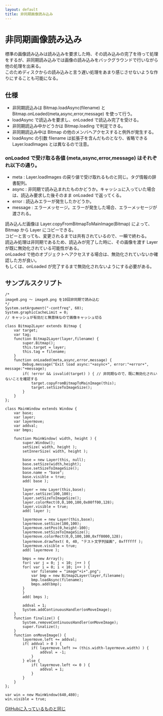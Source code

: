 ```yaml
---
layout: default
title: 非同期画像読み込み
---
```


# 非同期画像読み込み
標準の画像読み込みは読み込みを要求した時、その読み込みの完了を待って処理をするが、非同期読み込みでは画像の読み込みをバックグラウンドで行いながら他の処理を出来る。  
このためディスクからの読み込みと言う遅い処理をあまり感じさせないような作りにすることも可能になる。  

## 仕様
* 非同期読込みは Bitmap.loadAsync(filename) と Bitmap.onLoaded(meta,async,error,message) を使って行う。
* loadAsync で読込みを要求し、onLoaded で読込み完了を受ける。
* 非同期読込み中かどうかは Bitmap.loading で判定できる。
* 非同期読込み中は Bitmap の他のメンバへアクセスすると例外が発生する。
* loadAsync の引数 filename は拡張子を含んだものとなり、省略できる Layer.loadImages とは異なるので注意。

### onLoaded で受け取る各値 (meta,async,error,message) はそれぞれ以下の通り。
* meta : Layer.loadImages の戻り値で受け取れるものと同じ。タグ情報の辞書配列。
* async : 非同期で読み込まれたものかどうか。キャッシュに入っていた場合は、読込み要求した後そのまま onLoaded で返ってくる。
* error : 読込みエラーが発生したかどうか。
* message : エラーメッセージ。エラーが発生した場合、エラーメッセージが渡される。

読み込んだ画像は Layer.copyFromBitmapToMainImage(Bitmap) によって、Bitmap から Layer にコピーできる。  
コピーと言っても、変更されるまでは共有されているので、一瞬で終わる。  
読込み処理は非同期であるため、読込みが完了した時に、その画像を渡す Layer が既に無効化されている可能性がある。  
onLoaded で他のオブジェクトへアクセスする場合は、無効化されていないか確認した方が良い。  
もしくは、onLoaded が完了するまで無効化されないようにする必要がある。  

## サンプルスクリプト
```
/*
image0.png ～ image9.png を10回非同期で読み込む
*/
System.setArgument("-contfreq", 60);
System.graphicCacheLimit = 0;
// キャッシュが有効だと無意味なので画像キャッシュ切る

class Bitmap2Layer extends Bitmap {
	var target;
	var tag;
	function Bitmap2Layer(layer,filename) {
		super.Bitmap();
		this.target = layer;
		this.tag = filename;
	}
	function onLoaded(meta,async,error,message) {
		Debug.message("Exit load async:"+async+", error:"+error+", message:"+message);
		if( !error && isvalid(target) ) { // 非同期なので、既に無効化されいないことを確認する
			target.copyFromBitmapToMainImage(this);
			target.setSizeToImageSize();
		}
	}
};

class MainWindow extends Window {
	var base;
	var layer;
	var layermove;
	var addval;
	var bmps;

	function MainWindow( width, height ) {
		super.Window();
		setSize( width, height );
		setInnerSize( width, height );

		base = new Layer(this, null);
		base.setSize(width,height);
		base.setSizeToImageSize();
		base.name = "base";
		base.visible = true;
		add( base );

		layer = new Layer(this,base);
		layer.setSize(100,100);
		layer.setSizeToImageSize();
		layer.colorRect(0,0,100,100,0x00ff00,128);
		layer.visible = true;
		add( layer );

		layermove = new Layer(this,base);
		layermove.setSize(100,100);
		layermove.setPos(0,height-100);
		layermove.setSizeToImageSize();
		layermove.colorRect(0,0,100,100,0xff0000,128);
		layermove.drawText( 0, 40, "テスト文字列描画", 0xffffff );
		layermove.visible = true;
		add( layermove );

		bmps = new Array();
		for( var j = 0; j < 10; j++ ) {
		for( var i = 0; i < 10; i++ ) {
			var filename = "image"+i+".png";
			var bmp = new Bitmap2Layer(layer,filename);
			bmp.loadAsync(filename);
			bmps.add(bmp);
		}
		}
		add( bmps );

		addval = 1;
		System.addContinuousHandler(onMoveImage);
	}
	function finalize() {
		System.removeContinuousHandler(onMoveImage);
		super.finalize();
	}
	function onMoveImage() {
		layermove.left += addval;
		if( addval > 0 ) {
			if( layermove.left >= (this.width-layermove.width) ) {
				addval = -1;
			}
		} else {
			if( layermove.left <= 0 ) {
				addval = 1;
			}
		}
	}
};

var win = new MainWindow(640,480);
win.visible = true;
```

[GitHubに入っているものと同じ](https://github.com/krkrz/krkrz/blob/master/script/Sample/asyncimageload/startup.tjs)

